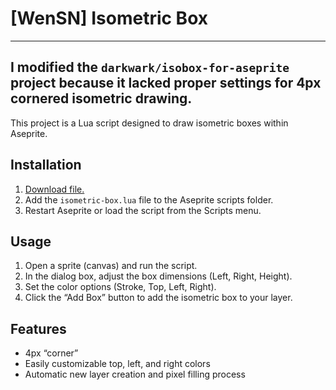 # [WenSN] Isometric Box
---
I modified the `darkwark/isobox-for-aseprite` project because it lacked proper settings for 4px cornered isometric drawing.
---

This project is a Lua script designed to draw isometric boxes within Aseprite.

## Installation
1. [Download file.](https://github.com/wensndev/isobox-for-aseprite/archive/refs/tags/v1.zip)
2. Add the `isometric-box.lua` file to the Aseprite scripts folder.  
3. Restart Aseprite or load the script from the Scripts menu.

## Usage
1. Open a sprite (canvas) and run the script.  
2. In the dialog box, adjust the box dimensions (Left, Right, Height).  
3. Set the color options (Stroke, Top, Left, Right).  
4. Click the “Add Box” button to add the isometric box to your layer.

## Features
- 4px “corner”
- Easily customizable top, left, and right colors  
- Automatic new layer creation and pixel filling process
